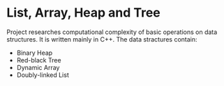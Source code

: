 # List, Array, Heap and Tree
Project researches computational complexity of basic operations on data structures. It is written mainly in C++. The data stractures contain:
- Binary Heap
- Red-black Tree
- Dynamic Array
- Doubly-linked List

